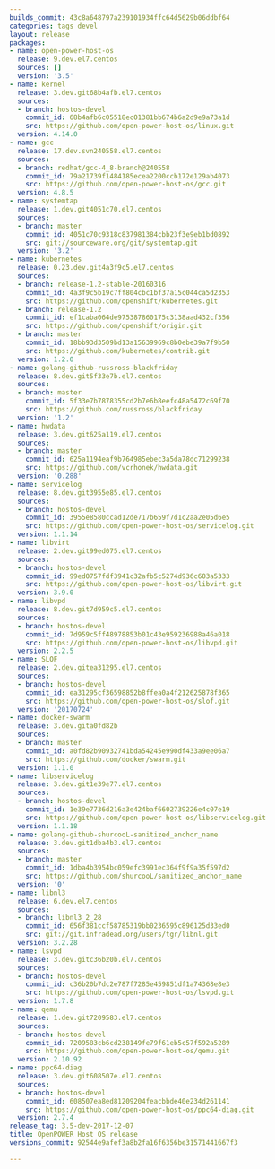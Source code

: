 ```yaml
---
builds_commit: 43c8a648797a239101934ffc64d5629b06ddbf64
categories: tags devel
layout: release
packages:
- name: open-power-host-os
  release: 9.dev.el7.centos
  sources: []
  version: '3.5'
- name: kernel
  release: 3.dev.git68b4afb.el7.centos
  sources:
  - branch: hostos-devel
    commit_id: 68b4afb6c05518ec01381bb674b6a2d9e9a73a1d
    src: https://github.com/open-power-host-os/linux.git
  version: 4.14.0
- name: gcc
  release: 17.dev.svn240558.el7.centos
  sources:
  - branch: redhat/gcc-4_8-branch@240558
    commit_id: 79a21739f1484185ecea2200ccb172e129ab4073
    src: https://github.com/open-power-host-os/gcc.git
  version: 4.8.5
- name: systemtap
  release: 1.dev.git4051c70.el7.centos
  sources:
  - branch: master
    commit_id: 4051c70c9318c837981384cbb23f3e9eb1bd0892
    src: git://sourceware.org/git/systemtap.git
  version: '3.2'
- name: kubernetes
  release: 0.23.dev.git4a3f9c5.el7.centos
  sources:
  - branch: release-1.2-stable-20160316
    commit_id: 4a3f9c5b19c7ff804cbc1bf37a15c044ca5d2353
    src: https://github.com/openshift/kubernetes.git
  - branch: release-1.2
    commit_id: ef1caba064de975387860175c3138aad432cf356
    src: https://github.com/openshift/origin.git
  - branch: master
    commit_id: 18bb93d3509bd13a15639969c8b0ebe39a7f9b50
    src: https://github.com/kubernetes/contrib.git
  version: 1.2.0
- name: golang-github-russross-blackfriday
  release: 8.dev.git5f33e7b.el7.centos
  sources:
  - branch: master
    commit_id: 5f33e7b7878355cd2b7e6b8eefc48a5472c69f70
    src: https://github.com/russross/blackfriday
  version: '1.2'
- name: hwdata
  release: 3.dev.git625a119.el7.centos
  sources:
  - branch: master
    commit_id: 625a1194eaf9b764985ebec3a5da78dc71299238
    src: https://github.com/vcrhonek/hwdata.git
  version: '0.288'
- name: servicelog
  release: 8.dev.git3955e85.el7.centos
  sources:
  - branch: hostos-devel
    commit_id: 3955e8580ccad12de717b659f7d1c2aa2e05d6e5
    src: https://github.com/open-power-host-os/servicelog.git
  version: 1.1.14
- name: libvirt
  release: 2.dev.git99ed075.el7.centos
  sources:
  - branch: hostos-devel
    commit_id: 99ed0757fdf3941c32afb5c5274d936c603a5333
    src: https://github.com/open-power-host-os/libvirt.git
  version: 3.9.0
- name: libvpd
  release: 8.dev.git7d959c5.el7.centos
  sources:
  - branch: hostos-devel
    commit_id: 7d959c5ff48978853b01c43e959236988a46a018
    src: https://github.com/open-power-host-os/libvpd.git
  version: 2.2.5
- name: SLOF
  release: 2.dev.gitea31295.el7.centos
  sources:
  - branch: hostos-devel
    commit_id: ea31295cf36598852b8ffea0a4f212625878f365
    src: https://github.com/open-power-host-os/slof.git
  version: '20170724'
- name: docker-swarm
  release: 3.dev.gita0fd82b
  sources:
  - branch: master
    commit_id: a0fd82b90932741bda54245e990df433a9ee06a7
    src: https://github.com/docker/swarm.git
  version: 1.1.0
- name: libservicelog
  release: 3.dev.git1e39e77.el7.centos
  sources:
  - branch: hostos-devel
    commit_id: 1e39e7736d216a3e424baf6602739226e4c07e19
    src: https://github.com/open-power-host-os/libservicelog.git
  version: 1.1.18
- name: golang-github-shurcooL-sanitized_anchor_name
  release: 3.dev.git1dba4b3.el7.centos
  sources:
  - branch: master
    commit_id: 1dba4b3954bc059efc3991ec364f9f9a35f597d2
    src: https://github.com/shurcooL/sanitized_anchor_name
  version: '0'
- name: libnl3
  release: 6.dev.el7.centos
  sources:
  - branch: libnl3_2_28
    commit_id: 656f381ccf58785319bb0236595c896125d33ed0
    src: git://git.infradead.org/users/tgr/libnl.git
  version: 3.2.28
- name: lsvpd
  release: 3.dev.gitc36b20b.el7.centos
  sources:
  - branch: hostos-devel
    commit_id: c36b20b7dc2e787f7285e459851df1a74368e8e3
    src: https://github.com/open-power-host-os/lsvpd.git
  version: 1.7.8
- name: qemu
  release: 1.dev.git7209583.el7.centos
  sources:
  - branch: hostos-devel
    commit_id: 7209583cb6cd238149fe79f61eb5c57f592a5289
    src: https://github.com/open-power-host-os/qemu.git
  version: 2.10.92
- name: ppc64-diag
  release: 3.dev.git608507e.el7.centos
  sources:
  - branch: hostos-devel
    commit_id: 608507ea8ed81209204feacbbde40e234d261141
    src: https://github.com/open-power-host-os/ppc64-diag.git
  version: 2.7.4
release_tag: 3.5-dev-2017-12-07
title: OpenPOWER Host OS release
versions_commit: 92544e9afef3a8b2fa16f6356be31571441667f3

---
```

